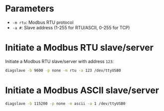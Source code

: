 # Parameters
* ``-m rtu``: Modbus RTU protocol
* ``-a #``: Slave address (1-255 for RTU/ASCII, 0-255 for TCP)

# Initiate a Modbus RTU slave/server
Initiate a Modbus RTU slave/server with address ``123``:
```sh
diagslave -b 9600 -p none -m rtu -a 123 /dev/ttyUSB0
```
# Initiate a Modbus ASCII slave/server
```sh
diagslave -b 115200 -p none -m ascii -a 1 /dev/ttyUSB0
```
